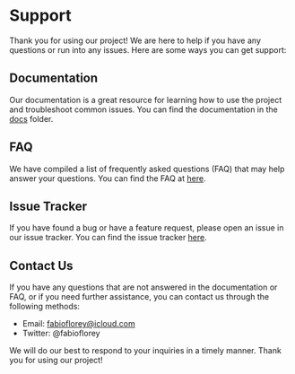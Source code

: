 <!--
=========================================================================================
          /$$$$$$  /$$   /$$ /$$$$$$$  /$$$$$$$   /$$$$$$  /$$$$$$$  /$$$$$$$$
         /$$__  $$| $$  | $$| $$__  $$| $$__  $$ /$$__  $$| $$__  $$|__  $$__/
        | $$  \__/| $$  | $$| $$  \ $$| $$  \ $$| $$  \ $$| $$  \ $$   | $$   
        |  $$$$$$ | $$  | $$| $$$$$$$/| $$$$$$$/| $$  | $$| $$$$$$$/   | $$   
         \____  $$| $$  | $$| $$____/ | $$____/ | $$  | $$| $$__  $$   | $$   
         /$$  \ $$| $$  | $$| $$      | $$      | $$  | $$| $$  \ $$   | $$   
        |  $$$$$$/|  $$$$$$/| $$      | $$      |  $$$$$$/| $$  | $$   | $$   
         \______/  \______/ |__/      |__/       \______/ |__/  |__/   |__/   
=========================================================================================
 Author: Fabio Craig Wimmer Florey                                        version: 0.0.1
=========================================================================================
                                        ~ NOTICE ~
       Project, Copyright © 2022, Fabio Craig Wimmer Florey - All Rights Reserved.
           Unless required by applicable law or agreed to in writing, software      
            distributed under the License is distributed on an "AS IS" BASIS,       
         WITHOUT WARRANTIES OR CONDITIONS OF ANY KIND, either express or implied.   
             See the License for the specific language governing permissions        
                            and limitations under the License.
 License: MIT-0                                       Terms and Conditions: ./LICENSE.md
=========================================================================================
-->
# Support

Thank you for using our project! We are here to help if you have any questions or run into any issues. Here are some ways you can get support:

## Documentation

Our documentation is a great resource for learning how to use the project and troubleshoot common issues. You can find the documentation in the [docs][DOCUMENTS] folder.

## FAQ

We have compiled a list of frequently asked questions (FAQ) that may help answer your questions. You can find the FAQ at [here][FAQ].

## Issue Tracker

If you have found a bug or have a feature request, please open an issue in our issue tracker. You can find the issue tracker [here][ISSUE TRACKER].

## Contact Us

If you have any questions that are not answered in the documentation or FAQ, or if you need further assistance, you can contact us through the following methods:

- Email: fabioflorey@icloud.com
- Twitter: @fabioflorey

We will do our best to respond to your inquiries in a timely manner. Thank you for using our project!

<!------------------------------------  Hyperlinks ----------------------------------------->
[DOCUMENTS]: ../docs/
[FAQ]: ../docs/FAQ.md
[ISSUE TRACKER]: ../../../issues
